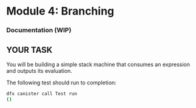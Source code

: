 # Module 4: Branching

### Documentation (WIP)

## YOUR TASK
You will be building a simple stack machine that consumes an expression and outputs its evaluation.

The following test should run to completion:
```bash
dfx canister call Test run
()
```